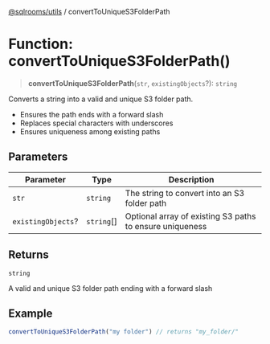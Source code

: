 [@sqlrooms/utils](../index.md) / convertToUniqueS3FolderPath

# Function: convertToUniqueS3FolderPath()

> **convertToUniqueS3FolderPath**(`str`, `existingObjects`?): `string`

Converts a string into a valid and unique S3 folder path.
- Ensures the path ends with a forward slash
- Replaces special characters with underscores
- Ensures uniqueness among existing paths

## Parameters

| Parameter | Type | Description |
| ------ | ------ | ------ |
| `str` | `string` | The string to convert into an S3 folder path |
| `existingObjects`? | `string`[] | Optional array of existing S3 paths to ensure uniqueness |

## Returns

`string`

A valid and unique S3 folder path ending with a forward slash

## Example

```ts
convertToUniqueS3FolderPath("my folder") // returns "my_folder/"
```

